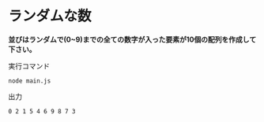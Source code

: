 # ランダムな数

**並びはランダムで(0~9)までの全ての数字が入った要素が10個の配列を作成して下さい。**

実行コマンド
```
node main.js 
```

出力
```
0 2 1 5 4 6 9 8 7 3
```
